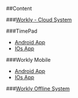 ##Content

###[Workly - Cloud System](change-history.md)

###TimePad
 - [Android App](timepad-android-change-history.md)
 - [IOs App](timepad-ios-change-history.md)
 
###Workly Mobile
 - [Android App](app-android-change-history.md)
 - [IOs App](app-ios-change-history.md)
 
###[Workly Offline System](offline-change-history.md)


